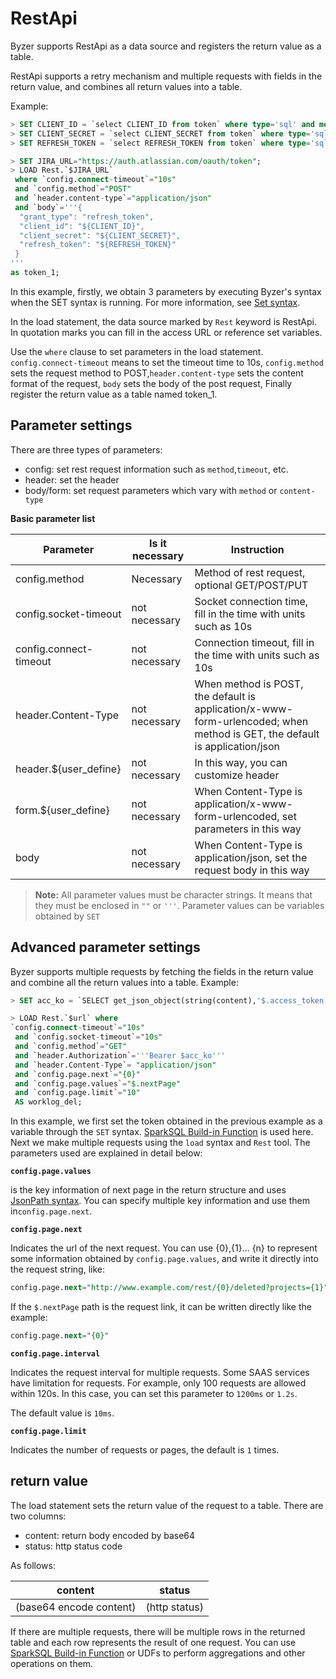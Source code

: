 # RestApi

Byzer supports RestApi as a data source and registers the return value as a table.

RestApi supports a retry mechanism and multiple requests with fields in the return value, and combines all return values ​​into a table.

Example:
```sql
> SET CLIENT_ID = `select CLIENT_ID from token` where type='sql' and mode = 'runtime';
> SET CLIENT_SECRET = `select CLIENT_SECRET from token` where type='sql' and mode = 'runtime';
> SET REFRESH_TOKEN = `select REFRESH_TOKEN from token` where type='sql' and mode = 'runtime';

> SET JIRA_URL="https://auth.atlassian.com/oauth/token";
> LOAD Rest.`$JIRA_URL`
 where `config.connect-timeout`="10s"
 and `config.method`="POST"
 and `header.content-type`="application/json"
 and `body`='''{
  "grant_type": "refresh_token",
  "client_id": "${CLIENT_ID}",
  "client_secret": "${CLIENT_SECRET}",
  "refresh_token": "${REFRESH_TOKEN}"
 }
'''
as token_1;
```

In this example, firstly, we obtain 3 parameters by executing Byzer's syntax when the SET syntax is running. For more information, see [Set syntax](/byzer-lang/en-us/grammar/set.md).

In the load statement, the data source marked by `Rest` keyword is RestApi. In quotation marks you can fill in the access URL or reference set variables.

Use the `where` clause to set parameters in the load statement.
`config.connect-timeout` means to set the timeout time to 10s,
`config.method` sets the request method to POST,`header.content-type` sets the content format of the request,
`body` sets the body of the post request,
Finally register the return value as a table named token_1.

## Parameter settings

There are three types of parameters:
- config: set rest request information such as `method`,`timeout`, etc.
- header: set the header
- body/form: set request parameters which vary with `method` or `content-type`

**Basic parameter list**

| Parameter | Is it necessary | Instruction |
|---|-------|---|
| config.method | Necessary | Method of rest request, optional GET/POST/PUT |
| config.socket-timeout | not necessary | Socket connection time, fill in the time with units such as 10s |
| config.connect-timeout | not necessary | Connection timeout, fill in the time with units such as 10s |
| header.Content-Type | not necessary | When method is POST, the default is application/x-www-form-urlencoded; when method is GET, the default is application/json |
| header.${user_define} | not necessary | In this way, you can customize header |
| form.${user_define} | not necessary | When Content-Type is application/x-www-form-urlencoded, set parameters in this way |
| body | not necessary | When Content-Type is application/json, set the request body in this way |

> **Note:** All parameter values ​​must be character strings. It means that they must be enclosed in `""` or `'''`. Parameter values ​​can be variables obtained by `SET`

## Advanced parameter settings

Byzer supports multiple requests by fetching the fields in the return value and combine all the return values ​​into a table.
Example:

```sql
> SET acc_ko = `SELECT get_json_object(string(content),'$.access_token')  FROM token_1 AS token_2` WHERE type = "sql" and mode = "runtime";

> LOAD Rest.`$url` where
`config.connect-timeout`="10s"
 and `config.socket-timeout`="10s"
 and `config.method`="GET"
 and `header.Authorization`='''Bearer $acc_ko'''
 and `header.Content-Type`= "application/json"
 and `config.page.next`="{0}"
 and `config.page.values`="$.nextPage"
 and `config.page.limit`="10"
 AS worklog_del;
```

In this example, we first set the token obtained in the previous example as a variable through the `SET` syntax. [SparkSQL Build-in Function](https://spark.apache.org/docs/latest/api/sql/) is used here.
Next we make multiple requests using the `load` syntax and `Rest` tool.
The parameters used are explained in detail below:

**`config.page.values`**

is the key information of next page in the return structure and uses [JsonPath syntax](https://github.com/json-path/JsonPath).
You can specify multiple key information and use them in`config.page.next`.

**`config.page.next`**

Indicates the url of the next request. You can use {0},{1}... {n} to represent some information obtained by `config.page.values`, and write it directly into the request string, like:
```sql
config.page.next="http://www.example.com/rest/{0}/deleted?projects={1}"
```
If the `$.nextPage` path is the request link, it can be written directly like the example:
```sql
config.page.next="{0}"
```

**`config.page.interval`**

Indicates the request interval for multiple requests. Some SAAS services have limitation for requests. For example, only 100 requests are allowed within 120s. In this case, you can set this parameter to `1200ms` or `1.2s`.

The default value is `10ms`.

**`config.page.limit`**

Indicates the number of requests or pages, the default is `1` times.



## return value

The load statement sets the return value of the request to a table. There are two columns:
- content: return body encoded by base64
- status: http status code

As follows:

| content | status |
|--------|--------|
| (base64 encode content) | (http status) |

If there are multiple requests, there will be multiple rows in the returned table and each row represents the result of one request.
You can use [SparkSQL Build-in Function](https://spark.apache.org/docs/latest/api/sql/) or UDFs to perform aggregations and other operations on them.